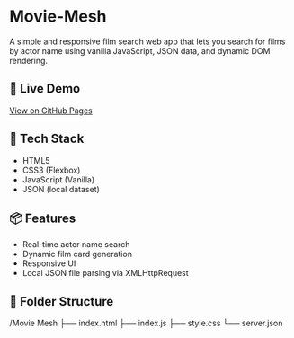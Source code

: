 # Movie-Mesh
A simple and responsive film search web app that lets you search for films by actor name using vanilla JavaScript, JSON data, and dynamic DOM rendering.

## 🚀 Live Demo
[View on GitHub Pages](https://your-username.github.io/starfindr/)

## 🔧 Tech Stack
- HTML5
- CSS3 (Flexbox)
- JavaScript (Vanilla)
- JSON (local dataset)

## 📦 Features
- Real-time actor name search
- Dynamic film card generation
- Responsive UI
- Local JSON file parsing via XMLHttpRequest

## 📁 Folder Structure
/Movie Mesh
├── index.html
├── index.js
├── style.css
└── server.json

